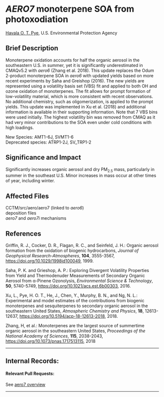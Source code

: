 # *AERO7* monoterpene SOA from photoxodiation

[Havala O. T. Pye](mailto:pye.havala@epa.gov), U.S. Environmental Protection Agency

## Brief Description
Monoterpene oxidation accounts for half the organic aerosol in the 
southeastern U.S. in summer, yet it is significantly underestimated in CMAQv5.2 
with *aero6* (Zhang et al. 2018). This update replaces the Odum 2-product
monoterpene SOA in *aero6* with updated yields based on more recent 
experiments by Saha and Greishop (2016). The new yields are represented 
using a volatility basis set (VBS) fit and applied to both OH and ozone oxidation 
of monoterpenes. The fit allows for prompt formation of low-volatility 
material, which is more consistent with recent observations. No additional 
chemistry, such as oligomerization, is applied to the prompt yields. 
This update was implemented in Xu et al. (2018) and additional information is available
in their supporting information. Note that 7 VBS bins were used initially. 
The highest volatility bin was removed from CMAQ as it had very minor 
contributions to the SOA even under cold conditions with high loadings. 
                       
New Species: AMT1-6J, SVMT1-6  
Deprecated species: ATRP1-2J, SV_TRP1-2

## Significance and Impact
Significantly increases organic aerosol and dry PM<sub>2.5</sub> mass, particularly 
in summer in the southeast U.S.
Minor increases in mass occur at other times of year, including winter.                       

## Affected Files
CCTM/src/aero/aero7 (linked to *aero6*)  
deposition files  
*aero7* and *aero7i* mechanisms                       

## References
Griffin, R. J., Cocker, D. R., Flagan, R. C., and Seinfeld, J.
H.: Organic aerosol formation from the oxidation of biogenic
hydrocarbons, *Journal of Geophysical Research-Atmospheres*, **104**, 3555-3567,
https://doi.org/10.1029/1998jd100049, 1999.

Saha, P. K. and Grieshop, A. P.: Exploring Divergent Volatility
Properties from Yield and Thermodenuder Measurements
of Secondary Organic Aerosol from α-Pinene
Ozonolysis, *Environmental Science & Technology*, **50**, 5740-5749,
https://doi.org/10.1021/acs.est.6b00303, 2016.
                       
Xu, L., Pye, H. O. T., He, J., Chen, Y., Murphy, B. N., and Ng, N. L.: Experimental and model estimates of the contributions from biogenic monoterpenes and sesquiterpenes to secondary organic aerosol in the southeastern United States, *Atmospheric Chemistry and Physics*, **18**, 12613-12637, https://doi.org/10.5194/acp-18-12613-2018, 2018.

Zhang, H, et al.: Monoterpenes are the
largest source of summertime organic aerosol in the southeastern
United States, *Proceedings of the National Academy of Sciences*, **115**, 2038-2043,
https://doi.org/10.1073/pnas.1717513115, 2018

-----
## Internal Records:
#### Relevant Pull Requests:
See [aero7 overview](aero7_overview.md)



-----

